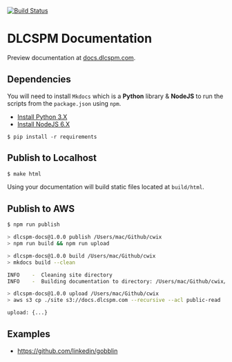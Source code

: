 [![Build Status](https://travis-ci.org/dlcspm/documentation.svg?branch=master)](https://travis-ci.org/dlcspm/documentation)

# DLCSPM Documentation

Preview documentation at [docs.dlcspm.com](https://docs.dlcspm.com).

## Dependencies

You will need to install `Mkdocs` which is a **Python** library & **NodeJS** to run the scripts from the `package.json` using `npm`.

- [Install Python 3.X](https://www.python.org/)
- [Install NodeJS 6.X](https://nodejs.org/en/)

```
$ pip install -r requirements
```

## Publish to Localhost

```bash
$ make html
```

Using your documentation will build static files located at `build/html`.

## Publish to AWS

```bash
$ npm run publish

> dlcspm-docs@1.0.0 publish /Users/mac/Github/cwix
> npm run build && npm run upload

> dlcspm-docs@1.0.0 build /Users/mac/Github/cwix
> mkdocs build --clean

INFO    -  Cleaning site directory
INFO    -  Building documentation to directory: /Users/mac/Github/cwix/site

> dlcspm-docs@1.0.0 upload /Users/mac/Github/cwix
> aws s3 cp ./site s3://docs.dlcspm.com --recursive --acl public-read

upload: {...}
```

## Examples

- https://github.com/linkedin/gobblin
